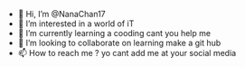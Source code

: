 - 👋 Hi, I’m @NanaChan17
- 👀 I’m interested in a world of iT
- 🌱 I’m currently learning a cooding cant you help me
- 💞️ I’m looking to collaborate on learning make a git hub
- 📫 How to reach me ? yo cant add me at your social media 

<!---
NanaChan17/NanaChan17 is a ✨ special ✨ repository because its `README.md` (this file) appears on your GitHub profile.
You can click the Preview link to take a look at your changes.
--->
